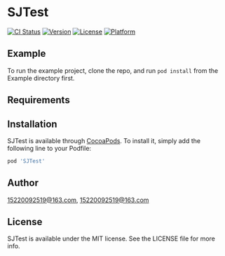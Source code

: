 # SJTest

[![CI Status](https://img.shields.io/travis/15220092519@163.com/SJTest.svg?style=flat)](https://travis-ci.org/15220092519@163.com/SJTest)
[![Version](https://img.shields.io/cocoapods/v/SJTest.svg?style=flat)](https://cocoapods.org/pods/SJTest)
[![License](https://img.shields.io/cocoapods/l/SJTest.svg?style=flat)](https://cocoapods.org/pods/SJTest)
[![Platform](https://img.shields.io/cocoapods/p/SJTest.svg?style=flat)](https://cocoapods.org/pods/SJTest)

## Example

To run the example project, clone the repo, and run `pod install` from the Example directory first.

## Requirements

## Installation

SJTest is available through [CocoaPods](https://cocoapods.org). To install
it, simply add the following line to your Podfile:

```ruby
pod 'SJTest'
```

## Author

15220092519@163.com, 15220092519@163.com

## License

SJTest is available under the MIT license. See the LICENSE file for more info.
